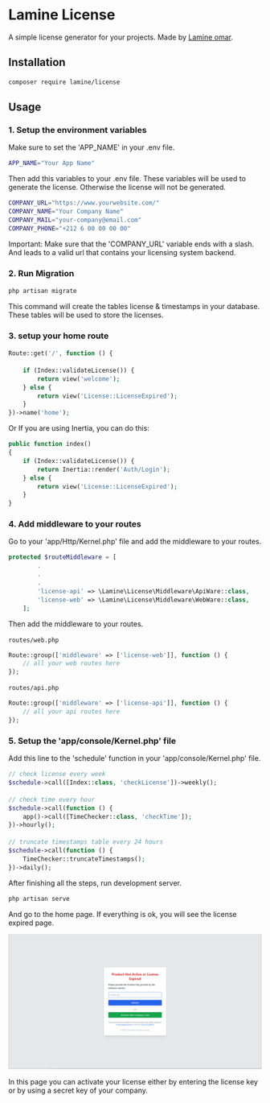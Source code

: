 # Lamine License

A simple license generator for your projects. Made by [Lamine omar](https://github.com/omarlamin01).

## Installation

```bash
composer require lamine/license
```

## Usage

### 1. Setup the environment variables

Make sure to set the 'APP_NAME' in your .env file.

```bash
APP_NAME="Your App Name"
```

Then add this variables to your .env file. These variables will be used to generate the license. Otherwise the license will not be generated.

```bash
COMPANY_URL="https://www.yourwebsite.com/"
COMPANY_NAME="Your Company Name"
COMPANY_MAIL="your-company@email.com"
COMPANY_PHONE="+212 6 00 00 00 00"
```

Important: Make sure that the 'COMPANY_URL' variable ends with a slash. And leads to a valid url that contains your licensing system backend.

### 2. Run Migration

```bash
php artisan migrate
```

This command will create the tables license & timestamps in your database. These tables will be used to store the licenses.

### 3. setup your home route

```php
Route::get('/', function () {

    if (Index::validateLicense()) {
        return view('welcome');
    } else {
        return view('License::LicenseExpired');
    }
})->name('home');
```

Or If you are using Inertia, you can do this:

```php
public function index()
{
    if (Index::validateLicense()) {
        return Inertia::render('Auth/Login');
    } else {
        return view('License::LicenseExpired');
    }
}
```

### 4. Add middleware to your routes

Go to your 'app/Http/Kernel.php' file and add the middleware to your routes.

```php
protected $routeMiddleware = [
        .
        .
        .
        'license-api' => \Lamine\License\Middleware\ApiWare::class,
        'license-web' => \Lamine\License\Middleware\WebWare::class,
    ];
```

Then add the middleware to your routes.

`` routes/web.php ``

```php
Route::group(['middleware' => ['license-web']], function () {
    // all your web routes here
});
```

`` routes/api.php ``

```php
Route::group(['middleware' => ['license-api']], function () {
    // all your api routes here
});
```

### 5. Setup the 'app/console/Kernel.php' file

Add this line to the 'schedule' function in your 'app/console/Kernel.php' file.

```php
// check license every week
$schedule->call([Index::class, 'checkLicense'])->weekly();

// check time every hour
$schedule->call(function () {
    app()->call([TimeChecker::class, 'checkTime']);
})->hourly();

// truncate timestamps table every 24 hours
$schedule->call(function () {
    TimeChecker::truncateTimestamps();
})->daily();
```

After finishing all the steps, run development server.

```bash
php artisan serve
```

And go to the home page. If everything is ok, you will see the license expired page.

![screenshot](shot.PNG)

In this page you can activate your license either by entering the license key or by using a secret key of your company.

